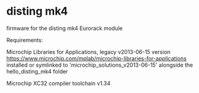 disting mk4
===========

firmware for the disting mk4 Eurorack module

Requirements:

Microchip Libraries for Applications, legacy v2013-06-15 version
https://www.microchip.com/mplab/microchip-libraries-for-applications
installed or symlinked to 'microchip_solutions_v2013-06-15' alongside the hello_disting_mk4 folder

Microchip XC32 compiler toolchain v1.34
